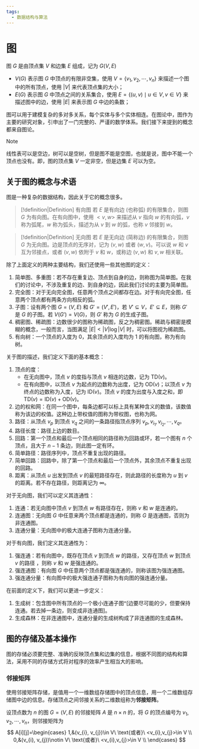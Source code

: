 ```yaml
---
tags:
  - 数据结构与算法
---
```

# 图

图 $G$ 是由顶点集 $V$ 和边集 $E$ 组成，记为 $G(V,E)$
- $V(G)$ 表示图 $G$ 中顶点的有限非空集，使用 $V=\left\{ v_{1},v_{2},\cdots,v_{n} \right\}$ 来描述一个图中的所有顶点，使用 $\left| V \right|$ 来代表顶点集的大小；
- $E(G)$ 表示图 $G$ 中顶点之间的关系集合，使用 $E=\left\{ \left( u,v \right)\mid u\in V,v\in V \right\}$ 来描述图中的边，使用 $\left| E \right|$ 来表示图 $G$ 中边的条数；

图可以用于建模复杂的多对多关系，每个实体与多个实体相连。在图论中，图作为主要的研究对象，引申出了一门完整的、严谨的数学体系。我们接下来提到的概念都来自图论。

> [!note]
> 线性表可以是空边，树可以是空树，但是图不能是空图，也就是说，图中不能一个顶点也没有。即，图的顶点集 $V$ 一定非空，但是边集 $E$ 可以为空。

## 关于图的概念与术语

图是一种复杂的数据结构，因此关于它的概念很多。

> [!definition|Definition] 有向图
> 若 $E$ 是有向边 (也称弧) 的有限集合，则图 $G$ 为有向图。在有向图中，使用 $<v,w>$ 来描述从 $v$ 指向 $w$ 的有向弧，$v$ 称为弧尾，$w$ 称为弧头，描述为从 $v$ 到 $w$ 的弧，也称 $v$ 邻接到 $w$。

> [!definition|Definition] 无向图
> 若 $E$ 是无向边 (简称边) 的有限集合，则图 $G$ 为无向图。边是顶点的无序对，记为 $(v,w)$ 或者 $(w,v)$。可以说 $w$ 和 $v$ 互为邻接点，或者 $(v,w)$ 依附于 $v$ 和 $w$，或称边 $(v,w)$ 和 $v,w$ 相关联。

除了上面定义的两种主要结构，我们还使用一些其他图的定义：
1. 简单图、多重图：若不存在重复边、顶点到自身的边，则称图为简单图。在我们的讨论中，不涉及重复的边、到自身的边，因此我们讨论的主要为简单图。
2. 完全图：对于无向完全图，任意两个顶点之间都存在边。对于有向完全图，任意两个顶点都有两条方向相反的弧。
3. 子图：设有两个图 $G=(V,E)$ 和 $G'=(V',E')$，若 $V'\subseteq V$，$E'\subseteq E$，则称 $G'$ 是 $G$ 的子图。若 $V(G')=V(G)$，则 $G'$ 称为 $G$ 的生成子图。
4. 稠密图、稀疏图：边数很少的图称为稀疏图，反之为稠密图。稀疏与稠密是模糊的概念，一般而言，当图满足 $\left| E \right|<\left| V \right|\log \left| V \right|$ 时，可以将图视为稀疏图。
5. 有向树：一个顶点的入度为 0，其余顶点的入度均为 1 的有向图，称为有向树。

关于图的描述，我们定义下面的基本概念：
1. 顶点的度：
	- 在无向图中，顶点 $v$ 的度指与顶点 $v$ 相连的边数，记为 $\text{TD}(v)$。
	- 在有向图中，以顶点 $v$ 为起点的边数称为出度，记为 $\text{OD}(v)$；以顶点 $v$ 为终点的边数称为入度，记为 $\text{ID}(v)$。顶点 $v$ 的度为出度与入度之和，即 $\text{TD}(v)=\text{ID}(v)+\text{OD}(v)$。
2. 边的权和网：在同一个图中，每条边都可以标上具有某种含义的数值，该数值称为该边的权值。这种边上带权值的图称为带权图，也称为网。
3. 路径：从顶点 $v_{p}$ 到顶点 $v_{q}$ 之间的一条路径指顶点序列 $v_{p},v_{i_{1}},v_{i_{2}},\cdots,v_{q}$。
4. 路径长度：路径上边的数目。
5. 回路：第一个顶点和最后一个顶点相同的路径称为回路或环，若一个图有 $n$ 个顶点，且大于 $n-1$ 条边，则此图一定有环。
6. 简单路径：路径序列中，顶点不重复出现的路径。
7. 简单回路：回路中，除了第一个顶点和最后一个顶点外，其余顶点不重复出现的回路。
8. 距离：从顶点 $u$ 出发到顶点 $v$ 的最短路径存在，则此路径的长度称为 $u$ 到 $v$ 的距离。若不存在路径，则距离记为 $\infty$。

对于无向图，我们可以定义其连通性：
1. 连通：若无向图中顶点 $v$ 到顶点 $w$ 有路径存在，则称 $v$ 和 $w$ 是连通的。
2. 连通图：无向图 $G$ 中任意来两个顶点都是连通的，则称 $G$ 是连通图，否则为非连通图。
3. 连通分量：无向图中的极大连通子图称为连通分量。

对于有向图，我们定义其连通性为：
1. 强连通：若有向图中，既存在顶点 $v$ 到顶点 $w$ 的路径，又存在顶点 $w$ 到顶点 $v$ 的路径 ，则称 $v$ 和 $w$ 是强连通的。
2. 强连通图：有向图 $G$ 中任意两个顶点都是强连通的，则称该图为强连通图。
3. 强连通分量：有向图中的极大强连通子图称为有向图的强连通分量。

在前面的定义下，我们可以更进一步定义：
1. 生成树：包含图中所有顶点的一个极小连通子图^[边要尽可能的少，但要保持连通。若去掉一条边，则变成非连通图]。
2. 生成森林：在非连通图中，连通分量的生成树构成了非连通图的生成森林。

## 图的存储及基本操作

图的存储必须要完整、准确的反映顶点集和边集的信息，根据不同图的结构和算法，采用不同的存储方式将对程序的效率产生相当大的影响。

### 邻接矩阵

使用邻接矩阵存储，是值用一个一维数组存储图中的顶点信息，用一个二维数组存储图中边的信息。存储顶点之间邻接关系的二维数组称为**邻接矩阵**。

设顶点数为 $n$ 的图 $G=(V,E)$ 的邻接矩阵 $A$ 是 $n\times n$ 的，将 $G$ 的顶点编号为 $v_{1},v_{2},\cdots,v_{n}$，则邻接矩阵为
$$
A[i][j]=\begin{cases}
1,&(v_{i}, v_{j})\in V\ \text{或者}\ <v_{i},v_{j}>\in V \\
0,&(v_{i}, v_{j})\notin V\ \text{或者}\ <v_{i},v_{j}>\in V \\
\end{cases}
$$
